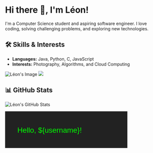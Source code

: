 # Hi there 👋, I'm Léon!
I'm a Computer Science student and aspiring software engineer. I love coding, solving challenging problems, and exploring new technologies.

## 🛠️ Skills & Interests
- **Languages:** Java, Python, C, JavaScript
- **Interests:** Photography, Algorithms, and Cloud Computing

![Léon's Image](https://github-widgets-git-main-leon-brodbecks-projects.vercel.app/api/widget)
<img src="https://github-widgets-git-main-leon-brodbecks-projects.vercel.app/api/widget">

## 📊 GitHub Stats
![Léon's GitHub Stats](https://github-readme-stats.vercel.app/api?username=brodbeckleon&show_icons=true&theme=dark)

<svg xmlns="http://www.w3.org/2000/svg" width="400" height="120">
  <rect width="400" height="120" fill="#222" />
  <text x="40" y="70" font-family="Helvetica" font-size="24" fill="#0f0">
    Hello, ${username}!
  </text>
</svg>

<!--
**brodbeckleon/brodbeckleon** is a ✨ _special_ ✨ repository because its `README.md` (this file) appears on your GitHub profile.

Here are some ideas to get you started:

- 🔭 I’m currently working on ...
- 🌱 I’m currently learning ...
- 👯 I’m looking to collaborate on ...
- 🤔 I’m looking for help with ...
- 💬 Ask me about ...
- 📫 How to reach me: ...
- 😄 Pronouns: ...
- ⚡ Fun fact: ...
-->
